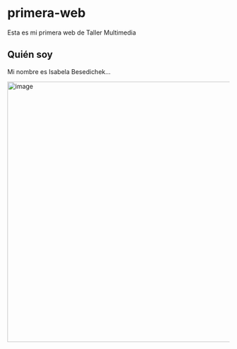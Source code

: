 # primera-web
Esta es mi primera web de Taller Multimedia

## Quién soy 

Mi nombre es Isabela Besedichek...

<img width="525" height="591" alt="image" src="https://github.com/user-attachments/assets/f5142f23-15a2-4b70-b4bb-0f005ef696cd" />


